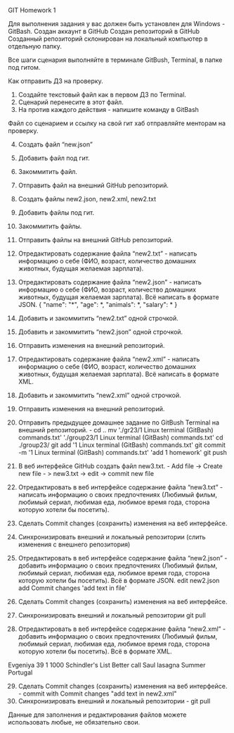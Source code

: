 GIT Homework 1

Для выполнения задания у вас должен быть установлен для Windows - GitBash.
Создан аккаунт в GitHub
Создан репозиторий в GitHub
Созданный репозиторий склонирован на локальный компьютер в отдельную папку.

Все шаги сценария выполняйте в терминале GitBush, Terminal, в папке под гитом.

Как отправить ДЗ на проверку.
 1. Создайте текстовый файл как в первом ДЗ по Terminal.
 2. Сценарий перенесите в этот файл.
 3. На против каждого действия - напишите команду в GitBash

Файл со сценарием и ссылку на свой гит хаб отправляйте менторам на проверку.

 4. Создать файл “new.json” 
 5. Добавить файл под гит. 
 6. Закоммитить файл. 
 7. Отправить файл на внешний GitHub репозиторий. 
 8. Создать файлы new2.json, new2.xml, new2.txt 
 9. Добавить файлы под гит. 
 10. Закоммитить файлы. 
 11. Отправить файлы на внешний GitHub репозиторий. 
 12. Отредактировать содержание файла “new2.txt” - написать информацию о себе (ФИО, возраст, количество домашних животных, будущая желаемая зарплата). 
 13. Отредактировать содержание файла “new2.json” - написать информацию о себе (ФИО, возраст, количество домашних животных, будущая желаемая зарплата). Всё написать в формате JSON. 
 {
  "name": "*",
  "age": *,
  "animals": *,
  "salary": *
}
 14. Добавить и закоммитить “new2.txt” одной строчкой. 
 15. Добавить и закоммитить “new2.json” одной строчкой. 
 16. Отправить изменения на внешний репозиторий. 
 17. Отредактировать содержание файла “new2.xml” - написать информацию о себе (ФИО, возраст, количество домашних животных, будущая желаемая зарплата). Всё написать в формате XML.
 18. Добавить и закоммитить “new2.xml” одной строчкой. 
 19. Отправить изменения на внешний репозиторий. 
 20. Отправить предыдущее домашнее задание по GitBush Terminal на внешний репозиторий. - 
 cd ..
 mv './gr23/1 Linux terminal (GitBash) commands.txt' './group23/1 Linux terminal (GitBash) commands.txt'
 cd ./group23/
 git add '1 Linux terminal (GitBash) commands.txt'
 git commit -m '1 Linux terminal (GitBash) commands.txt' 'add 1 homework'
 git push
 
 21. В веб интерфейсе GitHub создать файл new3.txt. - Add file -> Create new file - > new3.txt -> edit -> commit new file
 22. Отредактировать в веб интерфейсе содержание файла “new3.txt” - написать информацию о своих предпочтениях (Любимый фильм, любимый сериал, любимая еда, любимое время года, сторона которую хотели бы посетить). 
 23. Сделать Commit changes (сохранить) изменения на веб интерфейсе.
 24. Синхронизировать внешний и локальный репозитории (слить изменения с внешнего репозитория) 
 25. Отредактировать в веб интерфейсе содержание файла “new2.json” - добавить информацию о своих предпочтениях (Любимый фильм, любимый сериал, любимая еда, любимое время года, сторона которую хотели бы посетить). Всё в формате JSON.
 edit new2.json 
 add Commit changes 'add text in file'

 26. Сделать Commit changes (сохранить) изменения на веб интерфейсе.
 27. Синхронизировать внешний и локальный репозитории git pull
 28. Отредактировать в веб интерфейсе содержание файла “new2.xml” - добавить информацию о своих предпочтениях (Любимый фильм, любимый сериал, любимая еда, любимое время года, сторона которую хотели бы посетить). Всё в формате XML.
 <person>
	<name>Evgeniya</name>
	<age>39</age>
	<animals>1</animals>
	<salary>1000</salary>
	<movie>Schindler's List</movie>
	<serial>Better call Saul</serial>
	<meal>lasagna</meal>
	<season>Summer</season>
	<country>Portugal</country>
</person>

 29. Сделать Commit changes (сохранить) изменения на веб интерфейсе. - commit with Commit changes "add text in new2.xml"
 30. Синхронизировать внешний и локальный репозитории - git pull

Данные для заполнения и редактирования файлов можете использовать любые, не обязательно свои.